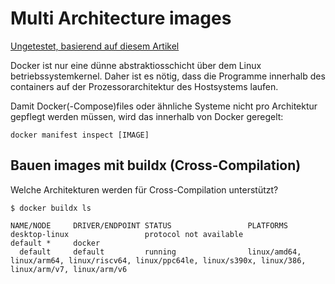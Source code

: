 # Multi Architecture images

[Ungetestet, basierend auf diesem Artikel](https://www.docker.com/blog/multi-platform-docker-builds/)

Docker ist nur eine dünne abstraktiosschicht über dem Linux betriebssystemkernel.
Daher ist es nötig, dass die Programme innerhalb des containers auf der Prozessorarchitektur des Hostsystems laufen.

Damit Docker(-Compose)files oder ähnliche Systeme nicht pro Architektur gepflegt werden müssen, wird das innerhalb von Docker geregelt:

``` shell
docker manifest inspect [IMAGE]
```

## Bauen images mit buildx (Cross-Compilation)
 Welche Architekturen werden für Cross-Compilation unterstützt?
```shell
$ docker buildx ls

NAME/NODE     DRIVER/ENDPOINT STATUS                 PLATFORMS
desktop-linux                 protocol not available 
default *     docker                                 
  default     default         running                linux/amd64, linux/arm64, linux/riscv64, linux/ppc64le, linux/s390x, linux/386, linux/arm/v7, linux/arm/v6
```


